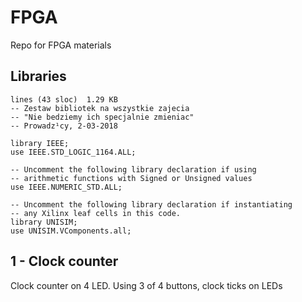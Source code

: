 # FPGA
Repo for FPGA materials

## Libraries

```
lines (43 sloc)  1.29 KB
-- Zestaw bibliotek na wszystkie zajecia
-- "Nie bedziemy ich specjalnie zmieniac"
-- Prowadz¹cy, 2-03-2018

library IEEE;
use IEEE.STD_LOGIC_1164.ALL;

-- Uncomment the following library declaration if using
-- arithmetic functions with Signed or Unsigned values
use IEEE.NUMERIC_STD.ALL;

-- Uncomment the following library declaration if instantiating
-- any Xilinx leaf cells in this code.
library UNISIM;
use UNISIM.VComponents.all;
```

## 1 - Clock counter

Clock counter on 4 LED. Using 3 of 4 buttons, clock ticks on LEDs
